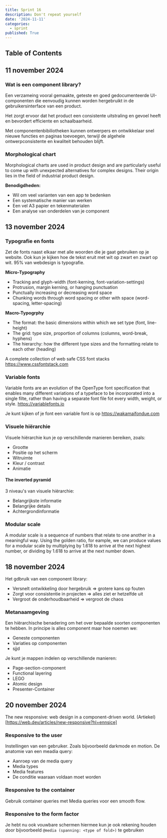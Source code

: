 ```yaml
---
title: Sprint 16
description: Don't repeat yourself
date: '2024-11-11'
categories:
  - sprint
published: True
---
```


## Table of Contents

## 11 november 2024
### Wat is een component library?
Een verzameing vooral gemaakte, geteste en goed gedocumenteerde UI-componenten die eenvoudig kunnen worden hergebruikt in de gebruikersinterface van een product.


Het zorgt ervoor dat het product een consistente uitstraling en gevoel heeft en bevordert efficiente en schaalbaarheid.


Met componentenbibiliotheken kunnen ontwerpers en ontwikkelaar snel nieuwe functies en paginas toevoegen, terwijl de algehele ontwerpconsistente en kwaliteit behouden blijft.

### Morphological chart
Morphological charts are used in product design and are particularly useful to come up with unexpected alternatives for complex designs. Their origin lies in the field of industrial product design.

**Benodigdheden:**
- Wil om veel varianten van een app te bedenken
- Een systematische manier van werken
- Een vel A3 papier en tekenmaterialen
- Een analyse van onderdelen van je component

## 13 november 2024
### Typografie en fonts
Zet de fonts naast elkaar met alle woorden die je gaat gebruiken op je website. Ook kun je kijken hoe de tekst eruit met wit op zwart en zwart op wit. 95% van webdesign is typografie.


**Micro-Typography**
- Tracking and glyph-width (font-kerning, font-variation-settings)
- Protrusion, margin kerning, or hanging punctuation
- Punctually increasing or decreasing word space
- Chunking words through word spacing or other with space (word-spacing, letter-spacing)

**Macro-Typogrphy**
- The format: the basic dimensions within which we set type (font, line-height)
- The grid: type size, proportion of columns (columns, word-break, hyphens)
- The hierarchy: how the different type sizes and the formatting relate to each other (heading)

A complete collection of web safe CSS font stacks https://www.cssfontstack.com

### Variable fonts
Variable fonts are an evolution of the OpenType font specification that enables many different variations of a typeface to be incorporated into a single filte, rather than having a separate font file fot every width, weight, or style. https://variablefonts.io

Je kunt kijken of je font een variable font is op https://wakamaifondue.com

### Visuele hiërarchie
Visuele hiërarchie kun je op verschillende manieren bereiken, zoals:
- Grootte
- Positie op het scherm
- Witruimte
- Kleur / contrast
- Animatie

#### The inverted pyramid
3 niveau's van visuele hiërarchie:
- Belangrijkste informatie
- Belangrijke details
- Achtergrondinformatie

### Modular scale
A modular scale is a sequence of numbers that relate to one another in a meaningful way. Using the golden ratio, for eample, we can produce values for a modular scale by multiplying by 1.618 to arrive at the next highest number, or dividing by 1.618 to arrive at the next number down.

## 18 november 2024
Het gdbruik van een component library:
- Versnelt ontwikkeling door hergebruik => grotere kans op fouten
- Zorgt voor consistentie in projecten => alles ziet er hetzelfde uit
- Vergroot de onderhoudbaarheid => vergroot de chaos

### Metanaamgeving
Een hiërarchische benadering om het over bepaalde soorten componenten te hebben. In principe is alles component maar hoe noemen we:
- Geneste componenten
- Variaties op componenten
- sjjd

Je kunt je mappen indelen op verschillende manieren:
- Page-section-component
- Functional layering
- LEGO
- Atomic design
- Presenter-Container

## 20 november 2024
The new responsive: web design in a component-driven world. (Artiekel)[https://web.dev/articles/new-responsive?hl=ennsice]

### Responsive to the user
Instellingen van een gebruiker. Zoals bijvoorbeeld darkmode en motion. 
De anatomie van een meadia query:
- Aanroep van de media query
- Media types
- Media features
- De conditie waaraan voldaan moet worden

### Responsive to the container
Gebruik container queries met Media queries voor een smooth flow.

### Responsive to the form factor
Je hebt nu ook vouwbare schermen hiermee kun je ook rekening houden door bijvoorbeeld `@media (spanning: <type of fold>)` te gebruiken